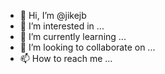 - 👋 Hi, I’m @jikejb
- 👀 I’m interested in ...
- 🌱 I’m currently learning ...
- 💞️ I’m looking to collaborate on ...
- 📫 How to reach me ...

<!---
jikejb/jikejb is a ✨ special ✨ repository because its `README.md` (this file) appears on your GitHub profile.
You can click the Preview link to take a look at your changes.
--->
